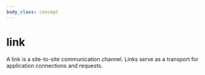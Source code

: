 ```yaml
---
body_class: concept
---
```


# link

<section>

A link is a site-to-site communication channel. Links serve
as a transport for application connections and requests.

</section>
